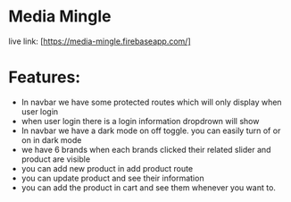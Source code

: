# Media Mingle

live link: [https://media-mingle.firebaseapp.com/]

# Features:
- In navbar we have some protected routes which will only display when user login
- when user login there is a login information dropdrown will show
- In navbar we have a dark mode on off toggle. you can easily turn of or on in dark mode
- we have 6 brands when each brands clicked their related slider and product are visible
- you can add new product in add product route 
- you can update product and see their information 
- you can add the product in cart and see them whenever you want to.
